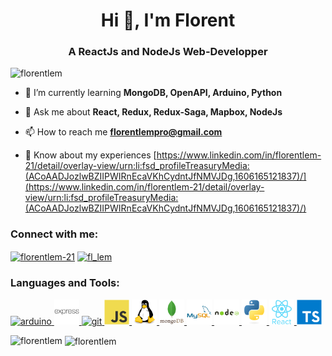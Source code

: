<h1 align="center">Hi 👋, I'm Florent</h1>
<h3 align="center">A ReactJs and NodeJs Web-Developper</h3>

<p align="left"> <img src="https://komarev.com/ghpvc/?username=florentlem&label=Profile%20views&color=0e75b6&style=flat" alt="florentlem" /> </p>

- 🌱 I’m currently learning **MongoDB, OpenAPI, Arduino, Python**

- 💬 Ask me about **React, Redux, Redux-Saga, Mapbox, NodeJs**

- 📫 How to reach me **florentlempro@gmail.com**

- 📄 Know about my experiences [https://www.linkedin.com/in/florentlem-21/detail/overlay-view/urn:li:fsd_profileTreasuryMedia:(ACoAADJozlwBZIIPWIRnEcaVKhCydntJfNMVJDg,1606165121837)/](https://www.linkedin.com/in/florentlem-21/detail/overlay-view/urn:li:fsd_profileTreasuryMedia:(ACoAADJozlwBZIIPWIRnEcaVKhCydntJfNMVJDg,1606165121837)/)

<h3 align="left">Connect with me:</h3>
<p align="left">
<a href="https://linkedin.com/in/florentlem-21" target="blank"><img align="center" src="https://www.mareauxoiseaux.fr/wp-content/uploads/2019/04/logo-linkedin.png" alt="florentlem-21" height="40" width="40" /></a>
<a href="https://instagram.com/fl_lem" target="blank"><img align="center" src="https://upload.wikimedia.org/wikipedia/commons/thumb/e/e7/Instagram_logo_2016.svg/langfr-220px-Instagram_logo_2016.svg.png" alt="fl_lem" height="40" width="40" /></a>
</p>

<h3 align="left">Languages and Tools:</h3>
<p align="left"> <a href="https://www.arduino.cc/" target="_blank"> <img src="https://cdn.worldvectorlogo.com/logos/arduino-1.svg" alt="arduino" width="40" height="40"/> </a> <a href="https://expressjs.com" target="_blank"> <img src="https://raw.githubusercontent.com/devicons/devicon/master/icons/express/express-original-wordmark.svg" alt="express" width="40" height="40"/> </a> <a href="https://git-scm.com/" target="_blank"> <img src="https://www.vectorlogo.zone/logos/git-scm/git-scm-icon.svg" alt="git" width="40" height="40"/> </a> <a href="https://developer.mozilla.org/en-US/docs/Web/JavaScript" target="_blank"> <img src="https://raw.githubusercontent.com/devicons/devicon/master/icons/javascript/javascript-original.svg" alt="javascript" width="40" height="40"/> </a> <a href="https://www.linux.org/" target="_blank"> <img src="https://raw.githubusercontent.com/devicons/devicon/master/icons/linux/linux-original.svg" alt="linux" width="40" height="40"/> </a> <a href="https://www.mongodb.com/" target="_blank"> <img src="https://raw.githubusercontent.com/devicons/devicon/master/icons/mongodb/mongodb-original-wordmark.svg" alt="mongodb" width="40" height="40"/> </a> <a href="https://www.mysql.com/" target="_blank"> <img src="https://raw.githubusercontent.com/devicons/devicon/master/icons/mysql/mysql-original-wordmark.svg" alt="mysql" width="40" height="40"/> </a> <a href="https://nodejs.org" target="_blank"> <img src="https://raw.githubusercontent.com/devicons/devicon/master/icons/nodejs/nodejs-original-wordmark.svg" alt="nodejs" width="40" height="40"/> </a> <a href="https://www.python.org" target="_blank"> <img src="https://raw.githubusercontent.com/devicons/devicon/master/icons/python/python-original.svg" alt="python" width="40" height="40"/> </a> <a href="https://reactjs.org/" target="_blank"> <img src="https://raw.githubusercontent.com/devicons/devicon/master/icons/react/react-original-wordmark.svg" alt="react" width="40" height="40"/> </a> <a href="https://www.typescriptlang.org/" target="_blank"> <img src="https://raw.githubusercontent.com/devicons/devicon/master/icons/typescript/typescript-original.svg" alt="typescript" width="40" height="40"/> </a> </p>

<p><img align="left" src="https://github-readme-stats.vercel.app/api/top-langs?username=florentlem&show_icons=true&locale=en&layout=compact" alt="florentlem" /></p>

<p>&nbsp;<img align="center" src="https://github-readme-stats.vercel.app/api?username=florentlem&show_icons=true&locale=en" alt="florentlem" /></p>
